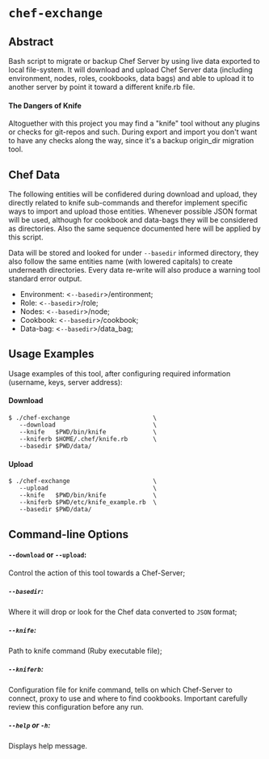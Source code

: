 # `chef-exchange`

## Abstract

Bash script to migrate or backup Chef Server by using live data exported to
local file-system. It will download and upload Chef Server data (including
environment, nodes, roles, cookbooks, data bags) and able to upload it to
another server by point it toward a different knife.rb file.

#### The Dangers of Knife

Altoguether with this project you may find a "knife" tool without any plugins
or checks for git-repos and such. During export and import you don't want to
have any checks along the way, since it's a backup origin_dir migration tool.

## Chef Data

The following entities will be confidered during download and upload, they
directly related to knife sub-commands and therefor implement specific ways to
import and upload those entities. Whenever possible JSON format will be used,
although for cookbook and data-bags they will be considered as directories.
Also the same sequence documented here will be applied by this script.

Data will be stored and looked for under `--basedir` informed directory, they
also follow the same entities name (with lowered capitals) to create
underneath directories. Every data re-write will also produce a warning tool
standard error output.

* Environment: <`--basedir`>/entironment;
* Role: <`--basedir`>/role;
* Nodes: <`--basedir`>/node;
* Cookbook: <`--basedir`>/cookbook;
* Data-bag: <`--basedir`>/data_bag;

## Usage Examples

Usage examples of this tool, after configuring required information (username,
keys, server address):

#### Download

    $ ./chef-exchange                       \
       --download                           \
       --knife   $PWD/bin/knife             \
       --kniferb $HOME/.chef/knife.rb       \
       --basedir $PWD/data/

#### Upload

    $ ./chef-exchange                       \
       --upload                             \
       --knife   $PWD/bin/knife             \
       --kniferb $PWD/etc/knife_example.rb  \
       --basedir $PWD/data/

## Command-line Options

#### `--download` or `--upload`:

Control the action of this tool towards a Chef-Server;

##### `--basedir`:

Where it will drop or look for the Chef data converted to `JSON` format;

##### `--knife`:

Path to knife command (Ruby executable file);

##### `--kniferb`:

Configuration file for knife command, tells on which Chef-Server to connect,
proxy to use and where to find cookbooks. Important carefully review this
configuration before any run.

##### `--help` or `-h`:

Displays help message.

